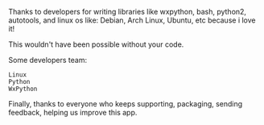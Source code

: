 Thanks to developers for writing libraries like wxpython, bash, python2, autotools, and linux os like: Debian, Arch Linux, Ubuntu, etc because i love it!

This wouldn't have been possible without your code.

Some developers team:

	Linux
	Python
	WxPython 
	
Finally, thanks to everyone who keeps supporting, packaging, sending feedback, helping us improve this app.